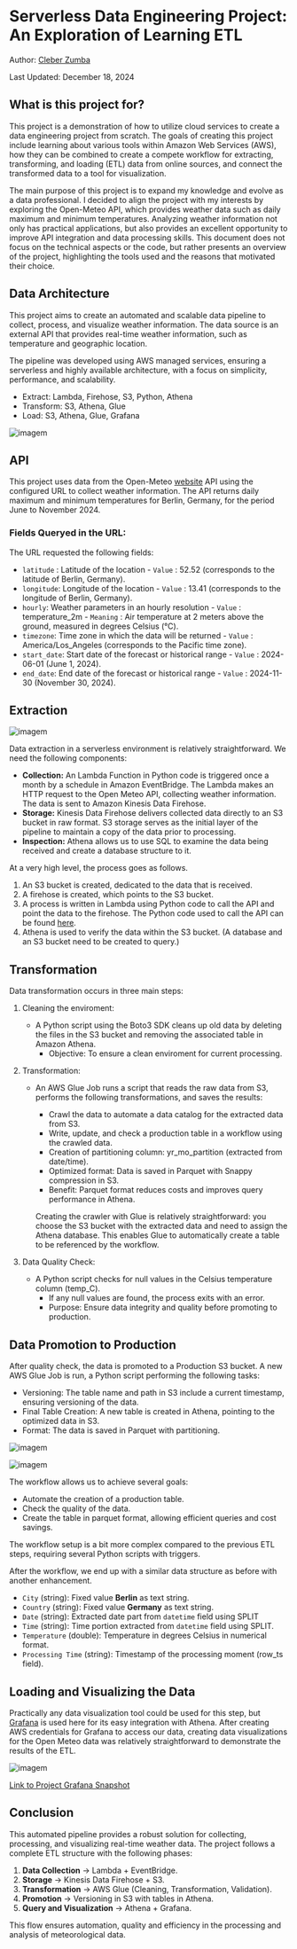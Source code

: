 
# Serverless Data Engineering Project: An Exploration of Learning ETL

Author: [Cleber Zumba](https://github.com/cleberzumba)

Last Updated: December 18, 2024

## What is this project for?
This project is a demonstration of how to utilize cloud services to create a data engineering project from scratch. The goals of creating this project include learning about various tools within Amazon Web Services (AWS), how they can be combined to create a compete workflow for extracting, transforming, and loading (ETL) data from online sources, and connect the transformed data to a tool for visualization. 

The main purpose of this project is to expand my knowledge and evolve as a data professional. I decided to align the project with my interests by exploring the Open-Meteo API, which provides weather data such as daily maximum and minimum temperatures. Analyzing weather information not only has practical applications, but also provides an excellent opportunity to improve API integration and data processing skills. This document does not focus on the technical aspects or the code, but rather presents an overview of the project, highlighting the tools used and the reasons that motivated their choice.

## Data Architecture

This project aims to create an automated and scalable data pipeline to collect, process, and visualize weather information. The data source is an external API that provides real-time weather information, such as temperature and geographic location.

The pipeline was developed using AWS managed services, ensuring a serverless and highly available architecture, with a focus on simplicity, performance, and scalability.

  - Extract: Lambda, Firehose, S3, Python, Athena
  - Transform: S3, Athena, Glue
  - Load: S3, Athena, Glue, Grafana
    
![imagem](images/Serverless-Data-Engineering-Project.jpeg)

## API

This project uses data from the Open-Meteo [website](https://open-meteo.com/) API using the configured URL to collect weather information. The API returns daily maximum and minimum temperatures for Berlin, Germany, for the period June to November 2024.

### Fields Queryed in the URL:

The URL requested the following fields:

  - `latitude` : Latitude of the location - `Value` : 52.52 (corresponds to the latitude of Berlin, Germany).
  - `longitude`: Longitude of the location - `Value` : 13.41 (corresponds to the longitude of Berlin, Germany).
  - `hourly`: Weather parameters in an hourly resolution - `Value` : temperature_2m - `Meaning` : Air temperature at 2 meters above the ground, measured in degrees Celsius (°C).
  - `timezone`: Time zone in which the data will be returned - `Value` : America/Los_Angeles (corresponds to the Pacific time zone).
  - `start_date`: Start date of the forecast or historical range - `Value` : 2024-06-01 (June 1, 2024).
  - `end_date`: End date of the forecast or historical range - `Value` : 2024-11-30 (November 30, 2024).

## Extraction

![imagem](images/1-aws-event-bridge.jpg)

Data extraction in a serverless environment is relatively straightforward. We need the following components:

  - **Collection:** An Lambda Function in Python code is triggered once a month by a schedule in Amazon EventBridge. The Lambda makes an HTTP request to the Open Meteo API, collecting weather information. The data is sent to Amazon Kinesis Data Firehose.
  - **Storage:** Kinesis Data Firehose delivers collected data directly to an S3 bucket in raw format. S3 storage serves as the initial layer of the pipeline to maintain a copy of the data prior to processing.
  - **Inspection:** Athena allows us to use SQL to examine the data being received and create a database structure to it.

At a very high level, the process goes as follows.

  1. An S3 bucket is created, dedicated to the data that is received.
  2. A firehose is created, which points to the S3 bucket.
  3. A process is written in Lambda using Python code to call the API and point the data to the firehose. The Python code used to call the API can be found [here](https://github.com/cleberzumba/Serverless-Data-Engineering-Project-AWS/tree/main/glue).
  4. Athena is used to verify the data within the S3 bucket. (A database and an S3 bucket need to be created to query.)

## Transformation

Data transformation occurs in three main steps:

1.	Cleaning the enviroment:

    - A Python script  using the Boto3 SDK cleans up old data by deleting the files in the S3 bucket and removing the associated table in Amazon Athena.
      - Objective: To ensure a clean enviroment for current processing.

2.	Transformation:
         
    - An AWS Glue Job runs a script that reads the raw data from S3, performs the following transformations, and saves the results:
      - Crawl the data to automate a data catalog for the extracted data from S3.
      - Write, update, and check a production table in a workflow using the crawled data.
      - Creation of partitioning column: yr_mo_partition (extracted from date/time).
      - Optimized format: Data is saved in Parquet with Snappy compression in S3.
      - Benefit: Parquet format reduces costs and improves query performance in Athena.

      Creating the crawler with Glue is relatively straightforward: you choose the S3 bucket with the extracted data and need to assign the Athena database. This enables Glue to automatically create a table to be referenced by the workflow.

3.	Data Quality Check:

    - A Python script checks for null values in the Celsius temperature column (temp_C).
      - If any null values are found, the process exits with an error.
      - Purpose: Ensure data integrity and quality before promoting to production.

## Data Promotion to Production

After quality check, the data is promoted to a Production S3 bucket. A new AWS Glue Job is run, a Python script performing the following tasks:

  - Versioning: The table name and path in S3 include a current timestamp, ensuring versioning of the data.
  - Final Table Creation: A new table is created in Athena, pointing to the optimized data in S3.
  - Format: The data is saved in Parquet with partitioning.

![imagem](images/5-workflow-orchestration.jpg)

![imagem](images/6-workflow-run-succeeded.jpg)

The workflow allows us to achieve several goals:

  - Automate the creation of a production table.
  - Check the quality of the data.
  - Create the table in parquet format, allowing efficient queries and cost savings.

The workflow setup is a bit more complex compared to the previous ETL steps, requiring several Python scripts with triggers.

After the workflow, we end up with a similar data structure as before with another enhancement.

  - `City` (string): Fixed value **Berlin** as text string.
  - `Country` (string): Fixed value **Germany** as text string.
  - `Date` (string): Extracted date part from `datetime` field using SPLIT
  - `Time` (string): Time portion extracted from `datetime` field using SPLIT.
  - `Temperature` (double): Temperature in degrees Celsius in numerical format.
  - `Processing Time` (string): Timestamp of the processing moment (row_ts field).

## Loading and Visualizing the Data

Practically any data visualization tool could be used for this step, but [Grafana](https://grafana.com/) is used here for its easy integration with Athena. After creating AWS credentials for Grafana to access our data, creating data visualizations for the Open Meteo data was relatively straightforward to demonstrate the results of the ETL.

![imagem](images/grafana.jpg)

[Link to Project Grafana Snapshot](https://cleberz21.grafana.net/dashboard/snapshot/lsPt5B1utstFREDAwQkEzTzmC66L1BbF?orgId=1&from=2024-12-18T00:00:00.000Z&to=2024-12-18T23:00:00.000Z&timezone=browser)

## Conclusion

This automated pipeline provides a robust solution for collecting, processing, and visualizing real-time weather data. The project follows a complete ETL structure with the following phases:

  1.	**Data Collection** → Lambda + EventBridge.
  2.	**Storage** → Kinesis Data Firehose + S3.
  3.	**Transformation** → AWS Glue (Cleaning, Transformation, Validation).
  4.	**Promotion** → Versioning in S3 with tables in Athena.
  5.	**Query and Visualization** → Athena + Grafana.

This flow ensures automation, quality and efficiency in the processing and analysis of meteorological data.
